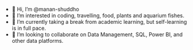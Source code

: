 - 👋 Hi, I’m @manan-shuddho
- 👀 I’m interested in coding, travelling, food, plants and aquarium fishes.
- 🌱 I’m currently taking a break from academic learning, but self-learning is in full pace.
- 💞️ I’m looking to collaborate on Data Management, SQL, Power BI, and other data platforms.

<!---
manan-shuddho/manan-shuddho is a ✨ special ✨ repository because its `README.md` (this file) appears on your GitHub profile.
You can click the Preview link to take a look at your changes.
--->
